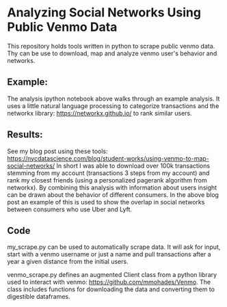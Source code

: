 # Analyzing Social Networks Using Public Venmo Data
This repository holds tools written in python to scrape public venmo data. Thy can be use to download, map and analyze venmo user's behavior and networks. 

## Example:
The analysis ipython notebook above walks through an example analysis. It uses a little natural language processing to categorize transactions and the networkx library: https://networkx.github.io/ to rank similar users. 

## Results:
See my blog post using these tools: https://nycdatascience.com/blog/student-works/using-venmo-to-map-social-networks/
In short I was able to download over 100k transactions stemming from my account (transactions 3 steps from my account) and rank my closest friends (using a personalized pagerank algorithm from networkx). By combining this analysis with information about users insight can be drawn about the behavior of different consumers. In the above blog post an example of this is used to show the overlap in social networks between consumers who use Uber and Lyft. 

## Code
my_scrape.py can be used to automatically scrape data. It will ask for input, start with a venmo username or just a name and pull transactions after a year a given distance from the initial users.

venmo_scrape.py defines an augmented Client class from a python library used to interact with venmo: https://github.com/mmohades/Venmo. The class includes functions for downloading the data and converting them to digestible dataframes. 


